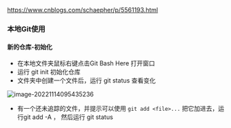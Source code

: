 https://www.cnblogs.com/schaepher/p/5561193.html

### 本地Git使用

#### 新的仓库-初始化

- 在本地文件夹鼠标右键点击Git Bash Here 打开窗口
- 运行 git init 初始化仓库
- 文件夹中创建一个文件后，运行 git status 查看变化

![image-20221114095435236](C:\Users\16117\AppData\Roaming\Typora\typora-user-images\image-20221114095435236.png)

- 有一个还未追踪的文件，并提示可以使用 `git add <file>...` 把它加进去，运行git add -A ， 然后运行 git status